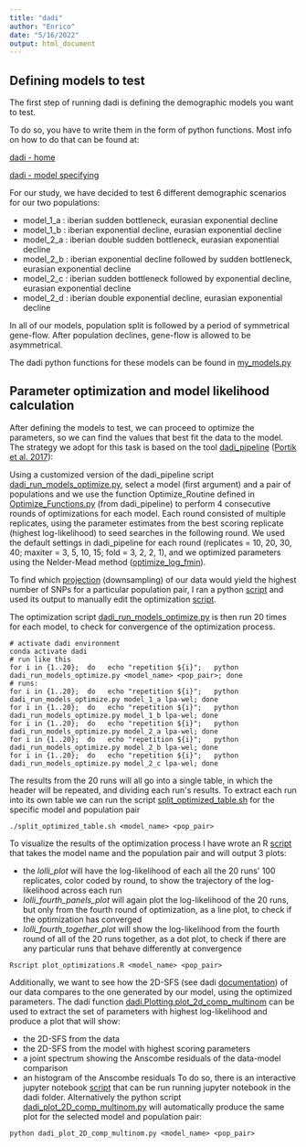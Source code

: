 ```yaml
---
title: "dadi"
author: "Enrico"
date: "5/16/2022"
output: html_document
---
```


## Defining models to test

The first step of running dadi is defining the demographic models you want to test.

To do so, you have to write them in the form of python functions. Most info on how to do that can be found at:

[dadi - home](https://dadi.readthedocs.io/en/latest/)

[dadi - model specifying](https://dadi.readthedocs.io/en/latest/user-guide/specifying-a-model/)

For our study, we have decided to test 6 different demographic scenarios for our two populations:
  - model_1_a : iberian sudden bottleneck, eurasian exponential decline
  - model_1_b : iberian exponential decline, eurasian exponential decline
  - model_2_a : iberian double sudden bottleneck, eurasian exponential decline
  - model_2_b : iberian exponential decline followed by sudden bottleneck, eurasian exponential decline
  - model_2_c : iberian sudden bottleneck followed by exponential decline, eurasian exponential decline
  - model_2_d : iberian double exponential decline, eurasian exponential decline

In all of our models, population split is followed by a period of symmetrical gene-flow. After population declines, gene-flow is allowed to be asymmetrical.

The dadi python functions for these models can be found in [my_models.py](./my_models.py)

## Parameter optimization and model likelihood calculation

After defining the models to test, we can proceed to optimize the parameters, so we can find the values that best fit the data to the model. The strategy we adopt for this task is based on the tool [dadi_pipeline](https://github.com/dportik/dadi_pipeline) ([Portik et al. 2017](https://onlinelibrary.wiley.com/doi/10.1111/mec.14266)):

Using a customized version of the dadi_pipeline script [dadi_run_models_optimize.py](./dadi_run_models_optimize.py), select a model (first argument) and a pair of populations  and we use the function Optimize_Routine defined in [Optimize_Functions.py](./Optimize_Functions.py) (from dadi_pipeline) to perform 4 consecutive rounds of optimizations for each model. Each round consisted of multiple replicates, using the parameter estimates from the best scoring replicate (highest log-likelihood) to seed searches in the following round. We used the default settings in dadi_pipeline for each round (replicates = 10, 20, 30, 40; maxiter = 3, 5, 10, 15; fold = 3, 2, 2, 1), and we optimized parameters using the Nelder-Mead method ([optimize_log_fmin](https://dadi.readthedocs.io/en/latest/api/dadi/Inference.html#dadi.Inference.optimize_log_fmin)).

To find which [projection](https://dadi.readthedocs.io/en/latest/user-guide/frequently-asked-questions/#1-im-projecting-my-data-down-to-a-smaller-frequency-spectrum-what-sample-sizes-should-i-project-down-to) (downsampling) of our data would yield the highest number of SNPs for a particular population pair, I ran a python [script](./best_projections.py) and used its output to manually edit the optimization [script](./dadi_run_models_optimize.py).

The optimization script [dadi_run_models_optimize.py](./dadi_run_models_optimize.py) is then run 20 times for each model, to check for convergence of the optimization process.
```{bash}
# activate dadi environment
conda activate dadi
# run like this
for i in {1..20};  do   echo "repetition ${i}";   python dadi_run_models_optimize.py <model_name> <pop_pair>; done
# runs:
for i in {1..20};  do   echo "repetition ${i}";   python dadi_run_models_optimize.py model_1_a lpa-wel; done
for i in {1..20};  do   echo "repetition ${i}";   python dadi_run_models_optimize.py model_1_b lpa-wel; done
for i in {1..20};  do   echo "repetition ${i}";   python dadi_run_models_optimize.py model_2_a lpa-wel; done
for i in {1..20};  do   echo "repetition ${i}";   python dadi_run_models_optimize.py model_2_b lpa-wel; done
for i in {1..20};  do   echo "repetition ${i}";   python dadi_run_models_optimize.py model_2_c lpa-wel; done
```
The results from the 20 runs will all go into a single table, in which the header will be repeated, and dividing each run's results. To extract each run into its own table we can run the script [split_optimized_table.sh](./split_optimized_table.sh) for the specific model and population pair
```{bash}
./split_optimized_table.sh <model_name> <pop_pair>
```
To visualize the results of the optimization process I have wrote an R [script](./plot_optimizations.R) that takes the model name and the population pair and will output 3 plots:
 - the *lolli_plot* will have the log-likelihood of each all the 20 runs' 100 replicates, color coded by round, to show the trajectory of the log-likelihood across each run
 - *lolli_fourth_panels_plot* will again plot the log-likelihood of the 20 runs, but only from the fourth round of optimization, as a line plot, to check if the optimization has converged
 - *lolli_fourth_together_plot* will show the log-likelihood from the fourth round of all of the 20 runs together, as a dot plot, to check if there are any particular runs that behave differently at convergence
```{bash}
Rscript plot_optimizations.R <model_name> <pop_pair>
```
Additionally, we want to see how the 2D-SFS (see dadi [documentation](https://dadi.readthedocs.io/en/latest/user-guide/plotting/)) of our data compares to the one generated by our model, using the optimized parameters. The dadi function [dadi.Plotting.plot_2d_comp_multinom](https://dadi.readthedocs.io/en/latest/api/dadi/Plotting.html#dadi.Plotting.plot_2d_comp_multinom) can be used to extract the set of parameters with highest log-likelihood and produce a plot that will show:
 - the 2D-SFS from the data
 - the 2D-SFS from the model with highest scoring parameters
 - a joint spectrum showing the Anscombe residuals of the data-model comparison
 - an histogram of the Anscombe residuals
To do so, there is an interactive jupyter notebook [script](./plotting_interactively.ipynb) that can be run running jupyter notebook in the dadi folder. Alternatively the python script [dadi_plot_2D_comp_multinom.py](./dadi_plot_2D_comp_multinom.py) will automatically produce the same plot for the selected model and population pair:
```{bash}
python dadi_plot_2D_comp_multinom.py <model_name> <pop_pair>
```
